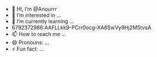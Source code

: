 - 👋 Hi, I’m @Anourrr
- 👀 I’m interested in ...
- 🌱 I’m currently learning ...
- 6792372986:AAFLLkk9-PCrr0ocg-XA6SwVy9Hj2M5tvsA
- 📫 How to reach me ...
- 😄 Pronouns: ...
- ⚡ Fun fact: ...

<!---
Anourrr/Anourrr is a ✨ special ✨ repository because its `README.md` (this file) appears on your GitHub profile.
You can click the Preview link to take a look at your changes.
--->
